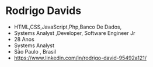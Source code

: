 # Rodrigo Davids
* HTML,CSS,JavaScript,Php,Banco De Dados,
* Systems Analyst ,Developer,  Software Engineer Jr
* 28 Anos 
* Systems Analyst
* São Paulo , Brasil 
* https://www.linkedin.com/in/rodrigo-david-95492a121/ 





